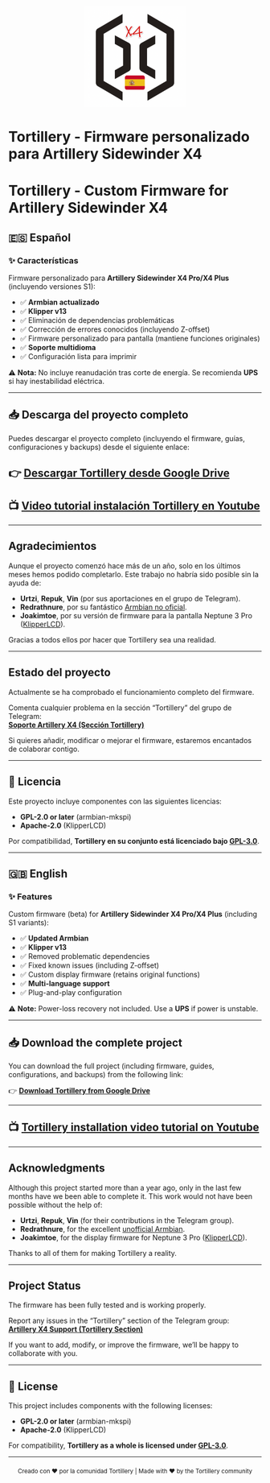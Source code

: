 <p align="center">
  <img src="assets/logo.png" alt="Tortillery Logo" width="200">
</p>

# Tortillery - Firmware personalizado para Artillery Sidewinder X4  
# Tortillery - Custom Firmware for Artillery Sidewinder X4  


## 🇪🇸 Español


### ✨ Características
Firmware personalizado para **Artillery Sidewinder X4 Pro/X4 Plus** (incluyendo versiones S1):

- ✅ **Armbian actualizado**
- ✅ **Klipper v13** 
- ✅ Eliminación de dependencias problemáticas
- ✅ Corrección de errores conocidos (incluyendo Z-offset)
- ✅ Firmware personalizado para pantalla (mantiene funciones originales)
- ✅ **Soporte multidioma**
- ✅ Configuración lista para imprimir

⚠ **Nota:** No incluye reanudación tras corte de energía. Se recomienda **UPS** si hay inestabilidad eléctrica.

---

## 📥 Descarga del proyecto completo

Puedes descargar el proyecto completo (incluyendo el firmware, guías, configuraciones y backups) desde el siguiente enlace:

👉 [**Descargar Tortillery desde Google Drive**](https://drive.google.com/drive/folders/1a4KYi0Am1W0iZ-H57P1Rgm2st5KSfFTt?usp=sharing)
---


## 📺 [**Video tutorial instalación Tortillery en Youtube**](https://youtu.be/uqHxVz3ia8g?si=T52tDqVlzPWug_Cy)

---


## Agradecimientos

Aunque el proyecto comenzó hace más de un año, solo en los últimos meses hemos podido completarlo. Este trabajo no habría sido posible sin la ayuda de:  

- **Urtzi**, **Repuk**, **Vin** (por sus aportaciones en el grupo de Telegram).  
- **Redrathnure**, por su fantástico [Armbian no oficial](https://github.com/redrathnure/armbian-mkspi).  
- **Joakimtoe**, por su versión de firmware para la pantalla Neptune 3 Pro ([KlipperLCD](https://github.com/joakimtoe/KlipperLCD)).  

Gracias a todos ellos por hacer que Tortillery sea una realidad.  

---

## Estado del proyecto

Actualmente se ha comprobado el funcionamiento completo del firmware.

Comenta cualquier problema en la sección “Tortillery” del grupo de Telegram:  
[**Soporte Artillery X4 (Sección Tortillery)**](https://t.me/SoporteArtilleryX4)

Si quieres añadir, modificar o mejorar el firmware, estaremos encantados de colaborar contigo.

---

## 📜 Licencia

Este proyecto incluye componentes con las siguientes licencias:

- **GPL-2.0 or later** (armbian-mkspi)
- **Apache-2.0** (KlipperLCD)

Por compatibilidad, **Tortillery en su conjunto está licenciado bajo [GPL-3.0](https://www.gnu.org/licenses/gpl-3.0.html)**.

---


## 🇬🇧 English

### ✨ Features
Custom firmware (beta) for **Artillery Sidewinder X4 Pro/X4 Plus** (including S1 variants):

- ✅ **Updated Armbian**
- ✅ **Klipper v13** 
- ✅ Removed problematic dependencies
- ✅ Fixed known issues (including Z-offset)
- ✅ Custom display firmware (retains original functions)
- ✅ **Multi-language support**
- ✅ Plug-and-play configuration

⚠ **Note:** Power-loss recovery not included. Use a **UPS** if power is unstable.

---

## 📥 Download the complete project

You can download the full project (including firmware, guides, configurations, and backups) from the following link:

👉 [**Download Tortillery from Google Drive**](https://drive.google.com/drive/folders/1a4KYi0Am1W0iZ-H57P1Rgm2st5KSfFTt?usp=sharing)

--- 

## 📺 [**Tortillery installation video tutorial on Youtube**](https://youtu.be/uqHxVz3ia8g?si=T52tDqVlzPWug_Cy)

--- 

## Acknowledgments

Although this project started more than a year ago, only in the last few months have we been able to complete it. This work would not have been possible without the help of:  

- **Urtzi**, **Repuk**, **Vin** (for their contributions in the Telegram group).  
- **Redrathnure**, for the excellent [unofficial Armbian](https://github.com/redrathnure/armbian-mkspi).  
- **Joakimtoe**, for the display firmware for Neptune 3 Pro ([KlipperLCD](https://github.com/joakimtoe/KlipperLCD)).  

Thanks to all of them for making Tortillery a reality.  

--- 

## Project Status

The firmware has been fully tested and is working properly.

Report any issues in the “Tortillery” section of the Telegram group:  
[**Artillery X4 Support (Tortillery Section)**](https://t.me/SoporteArtilleryX4)

If you want to add, modify, or improve the firmware, we’ll be happy to collaborate with you.

---

## 📜 License

This project includes components with the following licenses:

- **GPL-2.0 or later** (armbian-mkspi)  
- **Apache-2.0** (KlipperLCD)  

For compatibility, **Tortillery as a whole is licensed under [GPL-3.0](https://www.gnu.org/licenses/gpl-3.0.html)**.

--- 
<div align="center">
  <sub>Creado con ❤️ por la comunidad Tortillery | Made with ❤️ by the Tortillery community</sub>
</div>